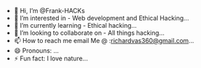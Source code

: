 - 👋 Hi, I’m @Frank-HACKs
- 👀 I’m interested in - Web development and Ethical Hacking...
- 🌱 I’m currently learning - Ethical hacking...
- 💞️ I’m looking to collaborate on - All things hacking...
- 📫 How to reach me email Me @ :richardvas360@gmail.com...
- 😄 Pronouns: ...
- ⚡ Fun fact: I love nature...

<!---
Frank-HACKs/Frank-HACKs is a ✨ special ✨ repository because its `README.md` (this file) appears on your GitHub profile.
You can click the Preview link to take a look at your changes.
--->
